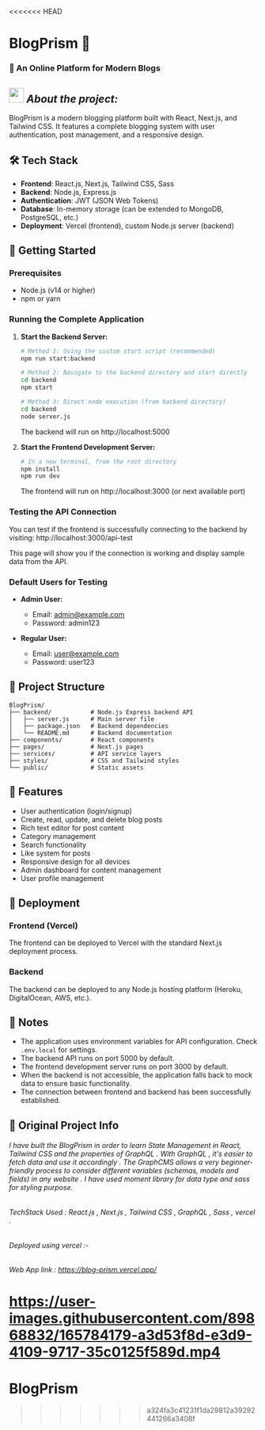 <<<<<<< HEAD
# BlogPrism 📝

### 🚀 An Online Platform for Modern Blogs 

## <img src="https://media.giphy.com/media/ObNTw8Uzwy6KQ/giphy.gif" width="30px">&nbsp;*****About the project:*****

BlogPrism is a modern blogging platform built with React, Next.js, and Tailwind CSS. It features a complete blogging system with user authentication, post management, and a responsive design.

## 🛠️ Tech Stack

- **Frontend**: React.js, Next.js, Tailwind CSS, Sass
- **Backend**: Node.js, Express.js
- **Authentication**: JWT (JSON Web Tokens)
- **Database**: In-memory storage (can be extended to MongoDB, PostgreSQL, etc.)
- **Deployment**: Vercel (frontend), custom Node.js server (backend)

## 🚀 Getting Started

### Prerequisites

- Node.js (v14 or higher)
- npm or yarn

### Running the Complete Application

1. **Start the Backend Server:**
   ```bash
   # Method 1: Using the custom start script (recommended)
   npm run start:backend
   
   # Method 2: Navigate to the backend directory and start directly
   cd backend
   npm start
   
   # Method 3: Direct node execution (from backend directory)
   cd backend
   node server.js
   ```
   The backend will run on http://localhost:5000

2. **Start the Frontend Development Server:**
   ```bash
   # In a new terminal, from the root directory
   npm install
   npm run dev
   ```
   The frontend will run on http://localhost:3000 (or next available port)

### Testing the API Connection

You can test if the frontend is successfully connecting to the backend by visiting:
http://localhost:3000/api-test

This page will show you if the connection is working and display sample data from the API.

### Default Users for Testing

- **Admin User:**
  - Email: admin@example.com
  - Password: admin123

- **Regular User:**
  - Email: user@example.com
  - Password: user123

## 📁 Project Structure

```
BlogPrism/
├── backend/           # Node.js Express backend API
│   ├── server.js      # Main server file
│   ├── package.json   # Backend dependencies
│   └── README.md      # Backend documentation
├── components/        # React components
├── pages/             # Next.js pages
├── services/          # API service layers
├── styles/            # CSS and Tailwind styles
└── public/            # Static assets
```

## 🌟 Features

- User authentication (login/signup)
- Create, read, update, and delete blog posts
- Rich text editor for post content
- Category management
- Search functionality
- Like system for posts
- Responsive design for all devices
- Admin dashboard for content management
- User profile management

## 🚀 Deployment

### Frontend (Vercel)
The frontend can be deployed to Vercel with the standard Next.js deployment process.

### Backend
The backend can be deployed to any Node.js hosting platform (Heroku, DigitalOcean, AWS, etc.).

## 📝 Notes

- The application uses environment variables for API configuration. Check `.env.local` for settings.
- The backend API runs on port 5000 by default.
- The frontend development server runs on port 3000 by default.
- When the backend is not accessible, the application falls back to mock data to ensure basic functionality.
- The connection between frontend and backend has been successfully established.

## 📎 Original Project Info

###### I have built the BlogPrism in order to learn State Management in React, Tailwind CSS and the properties of GraphQL . With GraphQL , it's easier to fetch data and use it accordingly . The GraphCMS allows a very beginner-friendly process to consider different variables (schemas, models and fields) in any website . I have used moment library for data type and sass for styling purpose. 

###### TechStack Used : React.js , Next.js , Tailwind CSS , GraphQL , Sass , vercel .
###### Deployed using vercel :-

###### Web App link : https://blog-prism.vercel.app/

https://user-images.githubusercontent.com/89868832/165784179-a3d53f8d-e3d9-4109-9717-35c0125f589d.mp4
=======
# BlogPrism
>>>>>>> a324fa3c41231f1da29812a39292441266a3408f
